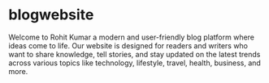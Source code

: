 # blogwebsite
Welcome to Rohit Kumar a modern and user-friendly blog platform where ideas come to life. Our website is designed for readers and writers who want to share knowledge, tell stories, and stay updated on the latest trends across various topics like technology, lifestyle, travel, health, business, and more.
